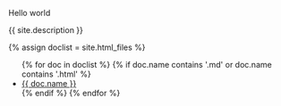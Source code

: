 Hello world

{{ site.description }}

   {% assign doclist = site.html_files  %}
    <ul>
       {% for doc in doclist %}
            {% if doc.name contains '.md' or doc.name contains '.html' %}
                <li><a href="{{ site.baseurl }}{{ doc.name }}">{{ doc.name }}</a></li>
            {% endif %}
        {% endfor %}
    </ul>
